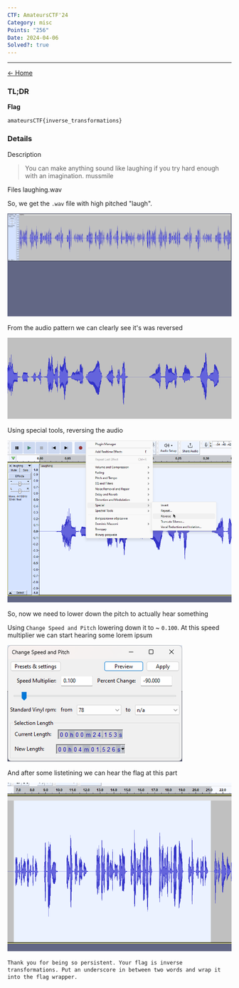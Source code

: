 ```yaml
---
CTF: AmateursCTF'24
Category: misc
Points: "256"
Date: 2024-04-06
Solved?: true
---
```

----
[<- Home](../../)
### TL;DR

**Flag**

```
amateursCTF{inverse_transformations}
```

### Details

Description

> You can make anything sound like laughing if you try hard enough with an imagination. mussmile
> 

Files
laughing.wav

So, we get the `.wav` file with high pitched "laugh". 

![](assets/Pasted%20image%2020240406213233.png)

From the audio pattern we can clearly see it's was reversed

![](assets/Pasted%20image%2020240406213258.png)

Using special tools, reversing the audio 

![](assets/Pasted%20image%2020240406213328.png)


So, now we need to lower down the pitch to actually hear something

Using `Change Speed and Pitch` lowering down it to ~ `0.100`. At this speed multiplier we can start hearing some lorem ipsum 

![](assets/Pasted%20image%2020240406213538.png)

And after some listetining we can hear the flag at this part

![](assets/Pasted%20image%2020240406214115.png)

```
Thank you for being so persistent. Your flag is inverse transformations. Put an underscore in between two words and wrap it into the flag wrapper. 
```